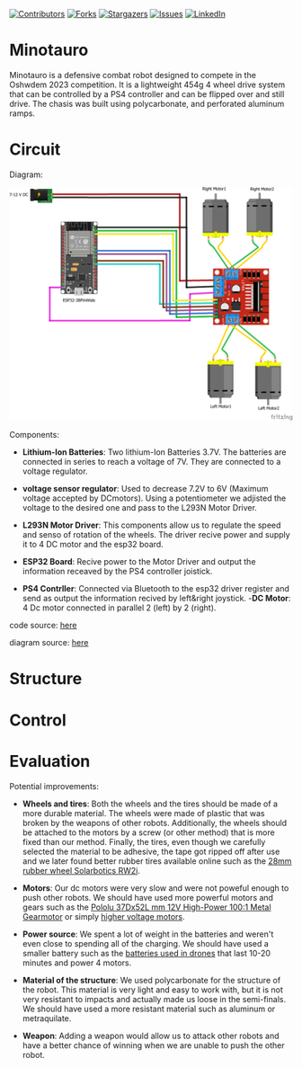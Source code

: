 <!-- PROJECT SHIELDS -->

[![Contributors][contributors-shield]][contributors-url]
[![Forks][forks-shield]][forks-url]
[![Stargazers][stars-shield]][stars-url]
[![Issues][issues-shield]][issues-url]
[![LinkedIn][linkedin-shield]][linkedin-url]

# Minotauro

Minotauro is a defensive combat robot designed to compete in the Oshwdem 2023 competition. It is a lightweight 454g 4 wheel drive system that can be controlled by a PS4 controller and can be flipped over and still drive. The chasis was built using polycarbonate, and perforated aluminum ramps.

# Circuit

Diagram:

![Alt text](images/ps3_controlled_car.png)

Components:

- **Lithium-Ion Batteries**: Two lithium-Ion Batteries 3.7V. The batteries are connected in series to reach a voltage of 7V. They are connected to a voltage regulator.
- **voltage sensor regulator**: Used to decrease 7.2V to 6V (Maximum voltage accepted by DCmotors). Using a potentiometer we adjisted the voltage to the desired one and pass to the L293N Motor Driver.
- **L293N Motor Driver**: This components allow us to regulate the speed and senso of rotation of the wheels. The driver recive power and supply it to 4 DC motor and the esp32 board. 
- **ESP32 Board**: Recive power to the Motor Driver and output the information receaved by the PS4 controller joistick. 

- **PS4 Contrller**: Connected via Bluetooth to the esp32 driver register and send as output the information recived by left&right joystick.
-**DC Motor**: 4 Dc motor connected in parallel 2 (left) by 2 (right).

code source: [here](https://github.com/un0038998/PS4Controller_Tank)

diagram source: [here](https://github.com/un0038998/PS3ControlledCar/blob/main/Diagrams/PS3%20Controlled%20Car.png)

# Structure

# Control

# Evaluation

Potential improvements:

- **Wheels and tires**: Both the wheels and the tires should be made of a more durable material. The wheels were made of plastic that was broken by the weapons of other robots. Additionally, the wheels should be attached to the motors by a screw (or other method) that is more fixed than our method. Finally, the tires, even though we carefully selected the material to be adhesive, the tape got ripped off after use and we later found better rubber tires available online such as the [28mm rubber wheel Solarbotics RW2i](https://tienda.bricogeek.com/ruedas-robotica/1008-rueda-solarbotics-rw2i.html).

- **Motors**: Our dc motors were very slow and were not poweful enough to push other robots. We should have used more powerful motors and gears such as the [Pololu 37Dx52L mm 12V High-Power 100:1 Metal Gearmotor](https://www.pololu.com/product/4759) or simply [higher voltage motors](https://es.aliexpress.com/item/32896426867.html).

- **Power source**: We spent a lot of weight in the batteries and weren't even close to spending all of the charging. We should have used a smaller battery such as the [batteries used in drones](https://hobbyking.com/es_es/turnigy-nano-tech-300mah-2s-35-70c-lipo-pack.html) that last 10-20 minutes and power 4 motors.

- **Material of the structure**: We used polycarbonate for the structure of the robot. This material is very light and easy to work with, but it is not very resistant to impacts and actually made us loose in the semi-finals. We should have used a more resistant material such as aluminum or metraquilate.

- **Weapon**: Adding a weapon would allow us to attack other robots and have a better chance of winning when we are unable to push the other robot.





<!-- MARKDOWN LINKS & IMAGES [![Name][Shield]][url] -->
<!-- https://www.markdownguide.org/basic-syntax/#reference-style-links -->
[contributors-shield]: https://img.shields.io/github/contributors/IERoboticsClub/minotauro.svg?style=for-the-badge
[contributors-url]: https://github.com/IERoboticsClub/minotauro/graphs/contributors 
[forks-shield]: https://img.shields.io/github/forks/IERoboticsClub/minotauro.svg?style=for-the-badge
[forks-url]: https://github.com/IERoboticsClub/minotauro/network/members
[stars-shield]: https://img.shields.io/github/stars/IERoboticsClub/minotauro.svg?style=for-the-badge
[stars-url]: https://github.com/IERoboticsClub/minotauro/stargazers
[issues-shield]: https://img.shields.io/github/issues/IERoboticsClub/minotauro.svg?style=for-the-badge
[issues-url]: https://github.com/IERoboticsClub/minotauro/issues
[license-shield]: https://img.shields.io/github/license/IERoboticsClub/minotauro.svg?style=for-the-badge
[license-url]: https://github.com/IERoboticsClub/minotauro/blob/master/LICENSE.txt
[linkedin-shield]: https://img.shields.io/badge/-LinkedIn-black.svg?style=for-the-badge&logo=linkedin&colorB=555
[linkedin-url]: https://www.linkedin.com/company/ie-robotics-club/